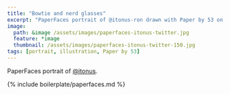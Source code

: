 ```yaml
---
title: "Bowtie and nerd glasses"
excerpt: "PaperFaces portrait of @itonus-ron drawn with Paper by 53 on an iPad."
image: 
  path: &image /assets/images/paperfaces-itonus-twitter.jpg 
  feature: *image
  thumbnail: /assets/images/paperfaces-itonus-twitter-150.jpg
tags: [portrait, illustration, Paper by 53]
---
```


PaperFaces portrait of [@itonus](http://twitter.com/itonus).

{% include boilerplate/paperfaces.md %}
